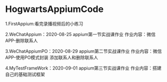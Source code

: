 # HogwartsAppiumCode

1.FirstAppium:看完录播视频后的小练习

2.WeChatAppium：2020-08-25 appium第一节实战课作业
作业内容：微信APP-删除联系人

3.WeChatAppiumPO：2020-08-29 appium第二节实战课作业
作业内容：微信APP-使用PO模式封装 添加联系人和删除联系人

4.MyTestFrameWork：2020-09-01 appium第三节实战课作业
作业内容：搭建自己的基础测试框架
